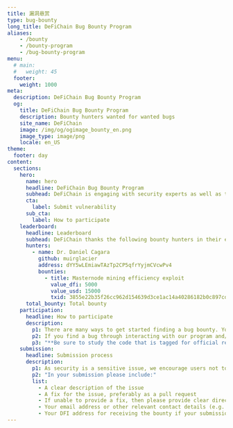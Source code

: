 ```yaml
---
title: 漏洞悬赏
type: bug-bounty
long_title: DeFiChain Bug Bounty Program
aliases:
    - /bounty
    - /bounty-program
    - /bug-bounty-program
menu:
  # main:
  #   weight: 45
  footer:
    weight: 1000
meta:
  description: DeFiChain Bug Bounty Program
  og:
    title: DeFiChain Bug Bounty Program
    description: Bounty hunters wanted for wanted bugs
    site_name: DeFiChain
    image: /img/og/ogimage_bounty_en.png
    image_type: image/png
    locale: en_US
theme:
  footer: day
content:
  sections:
    hero:
      name: hero
      headline: DeFiChain Bug Bounty Program
      subhead: DeFiChain is engaging with security experts as well as the community to hunt down vulnerabilities. Our bounty program rewards up to USD 50,000.
      cta:
        label: Submit vulnerability
      sub_cta:
        label: How to participate
    leaderboard:
      headline: Leaderboard
      subhead: DeFiChain thanks the following bounty hunters in their efforts to keep DeFiChain secure.
      hunters:
        - name: Dr. Daniel Cagara
          github: muirglacier
          address: dYY5wLEmiawTAzTp2CP5qfrYyjmCVcwPv4
          bounties:
            - title: Masternode mining efficiency exploit
              value_dfi: 5000
              value_usd: 15000
              txid: 3855e22b35f26cc962d154639d3ce1ac14a40286182b0c897cd5dbe8c0b60503
      total_bounty: Total bounty
    participation:
      headline: How to participate
      description:
        p1: There are many ways to get started finding a bug bounty. You can start by connecting to the DeFiChain testnet by running `defid -testnet`. Alternatively, you could study our source code at [GitHub](https://github.com/defich/ain).
        p2: If you find a bug through interacting with our program and/or studying our source code, we can offer a bug bounty of up to _USD 50,000 worth of DFI_ provided that we find the bug significant, and you are able to provide useful info in regards to fixing or reproducing the issue.
        p3: "**Be sure to study the code that is tagged for official releases, not the master branch or other code that is still currently under development.**"
    submission:
      headline: Submission process
      description:
        p1: As security is a sensitive issue, we encourage users not to submit public issues regarding the security of the blockchain. We encourage using your own descretion, if you feel the issue is not something the public can easily exploit, then feel free to create an issue at the repo over at [GitHub](https://github.com/defich/ain). If the issue presents some critical exploit, then please email us instead at [security@defichain.com](mailto:security@defichain.com).
        p2: "In your submission please include:"
        list: 
          - A clear description of the issue
          - A fix for the issue, preferably as a pull request
          - If unable to provide a fix, then please provide clear directions on how to reproduce the issue
          - Your email address or other relevant contact details (e.g. Telegram ID)
          - Your DFI address for receiving the bounty if your submission is approved
---
```

